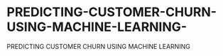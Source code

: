 # PREDICTING-CUSTOMER-CHURN-USING-MACHINE-LEARNING-
PREDICTING CUSTOMER CHURN USING MACHINE LEARNING 
